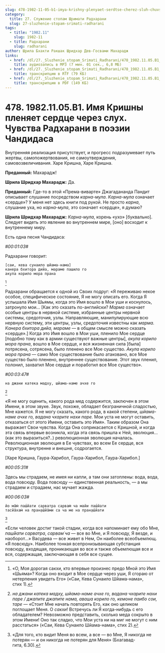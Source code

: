 ```yaml
---
slug: 478-1982-11-05-b1-imya-krishny-plenyaet-serdtse-cherez-sluh-chuvstva-radharani-v-poezii-chandidasa
category:
  title: 27. Служение стопам Шримати Радхарани
  slug: 27-sluzhenie-stopam-srimati-radharani
tags:
  - title: "1982.11"
    slug: 1982-11
  - title: Радхарани
    slug: radharani
author: Шрила Бхакти Ракшак Шридхар Дев-Госвами Махарадж
links:
  - href: /dl/27._Sluzhenie_stopam_Srimati_Radharani/478_1982.11.05.B1_SridharMj_Imja_Krishny_plenjaet_serdce_cherez_sluh__Chuvstva_Radharani_v_pojezii_Chandidasa.mp3
    title: аудиозапись в MP3 (7 мин. 01 сек., 6,8 МБ)
  - href: /dl/27._Sluzhenie_stopam_Srimati_Radharani/478_1982.11.05.B1_SridharMj_Imja_Krishny_plenjaet_serdce_cherez_sluh__Chuvstva_Radharani_v_pojezii_Chandidasa.rtf
    title: транскрипцию в RTF (79 КБ)
  - href: /dl/27._Sluzhenie_stopam_Srimati_Radharani/478_1982.11.05.B1_SridharMj_Imja_Krishny_plenjaet_serdce_cherez_sluh__Chuvstva_Radharani_v_pojezii_Chandidasa.pdf
    title: транскрипцию в PDF (149 КБ)
---
```


# 478. 1982.11.05.B1. Имя Кришны пленяет сердце через слух. Чувства Радхарани в поэзии Чандидаса

Внутренняя реализация присутствует, и прогресс подразумевает путь жертвы, самопожертвования, не самоутверждения, самовозвеличивания. Харе Кришна, Харе Кришна.

**Преданный:** Махарадж!

**Шрила Шридхар Махарадж:** Да.

**Преданный:** Где-то в этой «Према-виварте» Джагадананда Пандит описывает слушание посредством *карна-мула*. *Карна-мула* означает «сердце»? У меня нет здесь книги под рукой. Не просто *карна*, слушание уха, но *карна-мула*, это означает «сердце», я думаю?

**Шрила Шридхар Махарадж:** *Карна-мула*, корень «ухо» [буквально]. Следует видеть это явление во внутреннем мире, [оно] восходит к внутреннему миру.

Есть одна песня Чандидаса:

*#00:01:03#*

Радхарани говорит:

    [саи, кева сунаило шйама-нама]
    канера бхитора дийа, мараме пашило го
    акула корило мора прана
[^_ftn1]

Радхарани обращается к одной из Своих подруг: «Я переживаю некое особое, специфическое состояние, Я не могу описать его. Когда Я услышала Имя Шьямы, когда это Имя вошло в Мои уши и коснулось, затронуло мои… [Как это сказать по-английски? *Марма* означает особые центры в нервной системе, избранные центры нервной системы, средоточия, узлы. Направляющие, манипулирующие всю нервную систему, эти центры, узлы, средоточия известны как *марма. Канера бхитора дийа, мараме* — в общем смысле можно сказать «сердце».] Когда это Имя вошло в Мои уши, пленило Мое сердце [подобно тому как в армии существуют важные центры], *акула корило мора прана*, вошло в Мое сердце, и вся жизненная сила [была] потрясена, сотрясена, было пленено все Мое существо. *Акула корило мора прана* — само Мое существование было атаковано, все Мое существо было пленено, внутреннее существование. Этот звук пленил, полонил, захватил Мое сердце и поработил все Мое существо».

*#00:03:47#*

    на джани катека мадху, шйама-наме ачхе го
[^_ftn2]

«Я не могу оценить, какого рода мед содержится, заключен в этом Имени, в этом звуке. Звук, похоже, обладает безграничной сладостью, Мне кажется. Я не могу сказать, какого рода, в какой степени, *шйама-наме ачхе го, вадана чхарите нахи паре.* Мои уста не могут оставить, отказаться от этого Имени, оставить это Имя». Таким образом Она выражает Свои чувства. Когда Она соприкасается с Кришной, и когда эта связь впервые возникла, когда эта связь пришла к Ней, эволюция… (как это выразиться?..) революционная эволюция началась. Революционная эволюция в Ее чувствах, во всем Ее сердце, вся структура, внутренне и внешне, содрогается.

[Харе Кришна, Гаура-Харибол, Гаура-Харибол, Гаура-Харибол.]

*#00:05:31#*

Здесь мы страдаем, не имея ни капли, а там они затоплены: вода, вода, вода повсюду. Вода повсюду — единственная реальность, — а мы страдаем и страдаем, нас мучает жажда.

*#00:06:03#*

    йо ма̄м̇ паш́йати сарватра сарвам̇ ча майи паш́йати
    тасйа̄хам̇ на пран̣аш́йа̄ми са ча ме на пран̣аш́йати
[^_ftn3]

«Если человек достиг такой стадии, когда все напоминает ему обо Мне, *паш́йати сарватра*, *сарвам̇ ча* — все во Мне, и Я повсюду, Я везде, и наоборот…» Васудева — все живет в Нем, Он наиболее всеобъемлющ. «Я повсюду». Наиболее тонкая всепронизывающая субстанция повсюду, входящая, проникающая во все и также объемлющая все и вся, содержащая, заключающая в себя все сущее.



[^_ftn1]: «О, Моя дорогая сакхи, кто впервые произнес предо Мной это Имя «Шьяма»? Когда оно входит в Мое сердце через уши, Я сгораю от нетерпения увидеть Его» («Саи, Кева Сунаило Шйама-нама», стих 1).

[^_ftn2]: *на джани катека мадху, шйама-наме ачхе го, вадана чхарите нахи паре / джапите джапите нама, аваша корило го, кемоне паибо сои, таре* — «Стоит Мне начать повторять Его, как оно целиком поглощает Меня. О *сакхи*! Встречусь ли Я когда-нибудь с его обладателем? Невозможно представить, сколько меда сокрыто в этом Имени! Оно так сладко, что Мои уста ни на миг не могут с ним расстаться» («Саи, Кева Сунаило Шйама-нама», стих 2).

[^_ftn3]: «Для того, кто видит Меня во всем, а все — во Мне, Я никогда не потерян — и он никогда не потерян для Меня» (Бхагавад-гита, 6.30).

